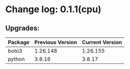 # Change log: 0.1.1(cpu)

## Upgrades: 

Package | Previous Version | Current Version
---|---|---
boto3|1.26.148|1.26.155
python|3.8.16|3.8.17
